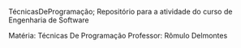 TécnicasDeProgramação;
Repositório para a atividade do curso de Engenharia de Software

Matéria: Técnicas De Programação
Professor: Rômulo Delmontes

